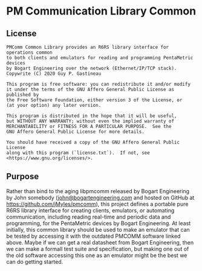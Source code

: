 # PM Communication Library Common

## License

    PMComm Common Library provides an R6RS library interface for operations common
    to both clients and emulators for reading and programming PentaMetric devices
    by Bogart Engineering over the network (Ethernet/IP/TCP stack).
    Copywrite (C) 2020 Guy P. Gastineau

    This program is free software: you can redistribute it and/or modify
    it under the terms of the GNU Affero General Public License as published by
    the Free Software Foundation, either version 3 of the License, or
    (at your option) any later version.

    This program is distributed in the hope that it will be useful,
    but WITHOUT ANY WARRANTY; without even the implied warranty of
    MERCHANTABILITY or FITNESS FOR A PARTICULAR PURPOSE.  See the
    GNU Affero General Public License for more details.

    You should have received a copy of the GNU Affero General Public License
    along with this program (`license.txt`).  If not, see <https://www.gnu.org/licenses/>.

## Purpose
Rather than bind to the aging libpmcomm released by Bogart Engineering by John somebody (john@bogartengineering.com and hosted on GitHub at https://github.com/jMyles/pmcomm), this project defines a portable pure R6RS library interface for creating clients, emulators, or automating communication, including reading real-time and periodic data and programming, for the PentaMetric devices by Bogart Engineering.  At least initially, this common library should be used to make an emulator that can be tested by accessing it with the outdated PMCOMM software linked above. Maybe if we can get a real datasheet from Bogart Engineering, then we can make a formall test suite and specification, but making one out of the old software accessing this one as an emulator might be the best we can do getting started.
